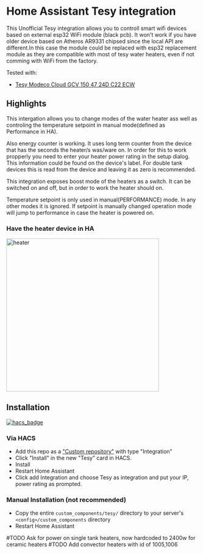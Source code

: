 # Home Assistant Tesy integration

This Unofficial Tesy integration allows you to controll smart wifi devices based on external esp32 WiFi module (black pcb). 
It won't work if you have older device based on Atheros AR9331 chipsed since the local API are different.In this case the module could be replaced with esp32 replacement module as they are compatible with most of tesy water heaters, even if not comming with WiFi from the factory.

Tested with:

- [Tesy Modeco Cloud GCV 150 47 24D C22 ECW](https://tesy.com/products/electric-water-heaters/modeco-series/modeco-cloud/?product=gcv-1504724d-c22-ecw)



## Highlights
This intergation allows you to change modes of the water heater ass well as controling the temperature setpoint in manual mode(defined as Performance in HA). 

Also energy counter is working. It uses long term counter from the device that has the seconds the heater/s was/ware on. In order for this to work propperly you need to enter your heater power rating in the setup dialog. This information could be found on the device's label. For double tank devices this is read from the device and leaving it as zero is recommended.

This integration exposes boost mode of the heaters as a switch. It can be switched on and off, but in order to work the heater should on. 

Temperature setpoint is only used in manual(PERFORMANCE) mode. In any other modes it is ignored. If setpoint is manually changed operation mode will jump to performance in case the heater is powered on.


### Have the heater device in HA

<img src="https://github.com/krasnoukhov/homeassistant-tesy/assets/944286/a08289f7-d7cc-49a0-9747-9fbd765e58d1" alt="heater" width="400">

## Installation

[![hacs_badge](https://img.shields.io/badge/HACS-Custom-41BDF5.svg?style=for-the-badge)](https://github.com/hacs/integration)

### Via HACS
* Add this repo as a ["Custom repository"](https://hacs.xyz/docs/faq/custom_repositories/) with type "Integration"
* Click "Install" in the new "Tesy" card in HACS.
* Install
* Restart Home Assistant
* Click add Integration and choose Tesy as integration and put your IP, power rating as prompted.

### Manual Installation (not recommended)
* Copy the entire `custom_components/tesy/` directory to your server's `<config>/custom_components` directory
* Restart Home Assistant


#TODO Ask for power on single tank heaters, now hardcoded to 2400w for ceramic heaters
#TODO Add convector heaters with id of 1005,1006 


